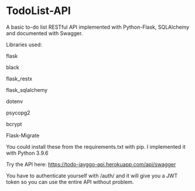 # TodoList-API
A basic to-do list RESTful API implemented with Python-Flask, SQLAlchemy and documented with Swagger.

Libraries used:

flask

black

flask_restx

flask_sqlalchemy

dotenv

psycopg2

bcrypt

Flask-Migrate

You could install these from the requirements.txt with pip. I implemented it with Python 3.9.6

Try the API here: https://todo-jayggo-api.herokuapp.com/api/swagger

You have to authenticate yourself with /auth/ and it will give you a JWT token so you can use the entire API without problem.

